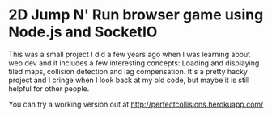 # 2D Jump N' Run browser game using Node.js and SocketIO
This was a small project I did a few years ago when I was learning about web dev and it includes a few interesting concepts: Loading and displaying tiled maps, collision detection and lag compensation. It's a pretty hacky project and I cringe when I look back at my old code, but maybe it is still helpful for other people.

You can try a working version out at http://perfectcollisions.herokuapp.com/

